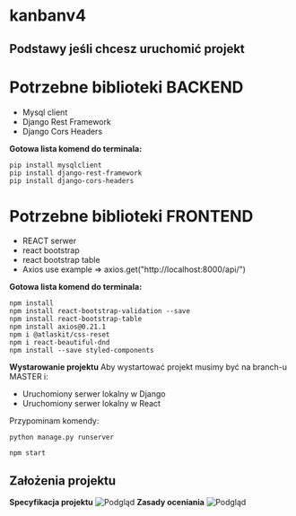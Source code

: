 # kanbanv4

## Podstawy jeśli chcesz uruchomić projekt

# Potrzebne biblioteki BACKEND 

* Mysql client
* Django Rest Framework
* Django Cors Headers

**Gotowa lista komend do terminala:**

    pip install mysqlclient
    pip install django-rest-framework
    pip install django-cors-headers

# Potrzebne biblioteki FRONTEND 

* REACT serwer
* react bootstrap
* react bootstrap table
* Axios
use example => axios.get("http://localhost:8000/api/")

**Gotowa lista komend do terminala:**

    npm install
    npm install react-bootstrap-validation --save
    npm install react-bootstrap-table
    npm install axios@0.21.1
    npm i @atlaskit/css-reset
    npm i react-beautiful-dnd
    npm install --save styled-components
    
**Wystarowanie projektu**
Aby wystartować projekt musimy być na branch-u MASTER i:

* Uruchomiony serwer lokalny w Django
* Uruchomiony serwer lokalny w React

Przypominam komendy:
    
    python manage.py runserver
    
    npm start


## Założenia projektu
**Specyfikacja projektu**
![Podgląd](info/KMM_CommunityRelease_2.PNG)
**Zasady oceniania**
![Podgląd](info/ZasadyOceniania.PNG)